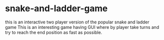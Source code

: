 # snake-and-ladder-game
this is an interactive two player version of the popular snake and ladder game
This is an interesting game having GUI where by player take turns and try to reach the end position as fast as possible.
